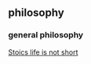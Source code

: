 ## philosophy

### general philosophy

[Stoics life is not short](https://dkb.show/post/life-is-not-short)